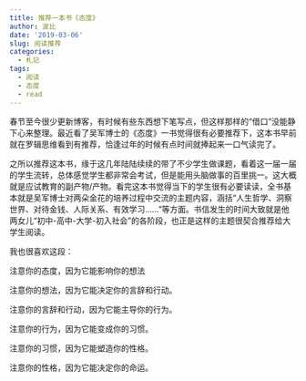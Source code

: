 ```yaml
---
title: 推荐一本书《态度》
author: 波比
date: '2019-03-06'
slug: 阅读推荐
categories:
  - 札记
tags:
  - 阅读
  - 态度
  - read
---
```


  春节至今很少更新博客，有时候有些东西想下笔写点，但这样那样的“借口”没能静下心来整理。最近看了吴军博士的《态度》一书觉得很有必要推荐下，这本书早前就在罗辑思维看到有推荐，恰逢过年的时候有点时间就捧起来一口气读完了。
  
  之所以推荐这本书，缘于这几年陆陆续续的带了不少学生做课题，看着这一届一届的学生流转，总体感觉学生都非常会考试，但是能用头脑做事的百里挑一。这大概就是应试教育的副产物/产物。看完这本书觉得当下的学生很有必要读读，全书基本就是吴军博士对两朵金花的培养过程中交流的主题内容，涵括“人生哲学、洞察世界、对待金钱、人际关系、有效学习……”等方面。书信发生的时间大致就是他两女儿“初中-高中-大学-初入社会”的各阶段，也正是这样的主题很契合推荐给大学生阅读。
  
  我也很喜欢这段：
  
  注意你的态度，因为它能影响你的想法
  
  注意你的想法，因为它能决定你的言辞和行动。

  注意你的言辞和行动，因为它能主导你的行为。

  注意你的行为，因为它能变成你的习惯。

  注意你的习惯，因为它能塑造你的性格。

  注意你的性格，因为它能决定你的命运。
  